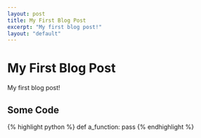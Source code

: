```yaml
---
layout: post
title: My First Blog Post
excerpt: "My first blog post!"
layout: "default"
---
```


# My First Blog Post

My first blog post!

## Some Code

{% highlight python %}
def a_function:
	pass
{% endhighlight %}